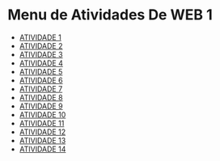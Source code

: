 # Menu de Atividades De WEB 1

- [ATIVIDADE 1 ]( https://thaystavaress.github.io/atividade01/)
- [ATIVIDADE 2 ](https://thaystavaress.github.io/Atividade-02-Web1/)
- [ATIVIDADE 3 ]( https://thaystavaress.github.io/Atividade-03/)
- [ATIVIDADE 4 ](https://thaystavaress.github.io/Atividade-04/)
- [ATIVIDADE 5 ]()
- [ATIVIDADE 6 ]()
- [ATIVIDADE 7 ]()
- [ATIVIDADE 8 ]()
- [ATIVIDADE 9 ]()
- [ATIVIDADE 10 ]()
- [ATIVIDADE 11 ]()
- [ATIVIDADE 12 ]()
- [ATIVIDADE 13 ]()
- [ATIVIDADE 14 ]()
